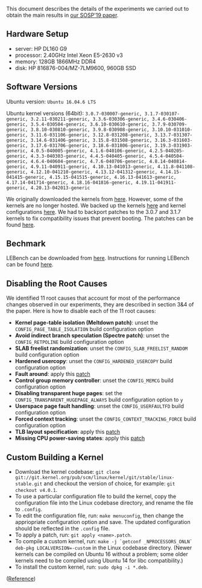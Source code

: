 This document describes the details of the experiments we carried out to obtain the main results in [our SOSP'19 paper](https://dl.acm.org/citation.cfm?id=3359640).

## Hardware Setup

* server: HP DL160 G9
* processor: 2.40GHz Intel Xeon E5-2630 v3
* memory: 128GB 1866MHz DDR4
* disk: HP 816876-004/MZ-7LM9600, 960GB SSD


## Software Versions

Ubuntu version: `Ubuntu 16.04.6 LTS`

Ubuntu kernel versions (64bit): 
`3.0.7-030007-generic, 3.1.7-030107-generic, 3.2.11-030211-generic, 3.3.6-030306-generic, 3.4.6-030406-generic, 3.5.4-030504-generic, 3.6.10-030610-generic, 3.7.9-030709-generic, 3.8.10-030810-generic, 3.9.8-030908-generic, 3.10.10-031010-generic, 3.11.6-031106-generic, 3.12.8-031208-generic, 3.13.7-031307-generic, 3.14.6-031406-generic, 3.15.8-031508-generic, 3.16.3-031603-generic, 3.17.6-031706-generic, 3.18.6-031806-generic, 3.19.3-031903-generic, 4.0.5-040005-generic, 4.1.6-040106-generic, 4.2.5-040205-generic, 4.3.3-040303-generic, 4.4.5-040405-generic, 4.5.4-040504-generic, 4.6.4-040604-generic, 4.7.6-040706-generic, 4.8.14-040814-generic, 4.9.11-040911-generic, 4.10.13-041013-generic, 4.11.8-041108-generic, 4.12.10-041210-generic, 4.13.12-041312-generic, 4.14.15-041415-generic, 4.15.15-041515-generic, 4.16.13-041613-generic, 4.17.14-041714-generic, 4.18.16-041816-generic, 4.19.11-041911-generic, 4.20.13-042013-generic`

We originally downloaded the kernels from [here](https://kernel.ubuntu.com/~kernel-ppa/mainline/).
However, some of the kernels are no longer hosted. We backed up the kernels [here](https://github.com/LinuxPerfStudy/ExperimentSetup/tree/master/default_ubuntu_kernels) and kernel configurations [here](https://github.com/LinuxPerfStudy/ExperimentSetup/tree/master/default_ubuntu_kernel_configs). 
We had to backport patches to the 3.0.7 and 3.1.7 kernels to fix compatibility issues that prevent booting. The patches can be found [here](https://github.com/LinuxPerfStudy/ExperimentSetup/tree/master/boot_patches).

## Bechmark

LEBench can be downloaded from [here](https://github.com/LinuxPerfStudy/LEBench). 
Instructions for running LEBench can be found [here](https://github.com/LinuxPerfStudy/LEBench/blob/master/README.md).

## Disabling the Root Causes 

We identified 11 root causes that account for most of the performance changes observed in our experiments, they are described in section 3&4 of the paper.
Here is how to disable each of the 11 root causes:
 
* **Kernel page-table isolation (Meltdown patch)**: unset the `CONFIG_PAGE_TABLE_ISOLATION` build configuration option
* **Avoid indirect branch speculation (Spectre patch)**: unset the `CONFIG_RETPOLINE` build configuration option
* **SLAB freelist randomization**: unset the `CONFIG_SLAB_FREELIST_RANDOM` build configuration option
* **Hardened usercopy**: unset the `CONFIG_HARDENED_USERCOPY` build configuration option
* **Fault around**: apply this [patch](https://github.com/LinuxPerfStudy/ExperimentSetup/tree/master/root_causes/fault_around)
* **Control group memory controller**: unset the `CONFIG_MEMCG` build configuration option
* **Disabling transparent huge pages**: set the `CONFIG_TRANSPARENT_HUGEPAGE_ALWAYS`  build configuration option to `y`
* **Userspace page fault handling**: unset the `CONFIG_USERFAULTFD`  build configuration option
* **Forced context tracking**: unset the `CONFIG_CONTEXT_TRACKING_FORCE`  build configuration option
* **TLB layout specification**: apply this [patch](https://github.com/LinuxPerfStudy/ExperimentSetup/tree/master/root_causes/tlb_layout)
* **Missing CPU power-saving states**: apply this [patch](https://github.com/LinuxPerfStudy/ExperimentSetup/tree/master/root_causes/cpu_power_saving_states)
 

## Custom Building a Kernel
* Download the kernel codebase: `git clone git://git.kernel.org/pub/scm/linux/kernel/git/stable/linux-stable.git` and checkout the version of choice, for example: `git checkout v4.0.1`.
* To use a particular configuration file to build the kernel, copy the configuration file into the Linux codebase directory, and rename the file to `.config`.
* To edit the configuration file, run: `make menuconfig`, then change the appriopriate configuration option and save. The updated configuration should be reflected in the `.config` file. 
* To apply a patch, run: `git apply <name>.patch`.
* To compile a custom kernel, run: ``make -j `getconf _NPROCESSORS_ONLN` deb-pkg LOCALVERSION=-custom`` in the Linux codebase directory. (Newer kernels can be compiled on Ubuntu 16 without a problem; some older kernels need to be compiled using Ubuntu 14 for libc compatibility.)
* To install the custom kernel, run: `sudo dpkg -i *.deb`.

([Reference](https://wiki.ubuntu.com/KernelTeam/GitKernelBuild))